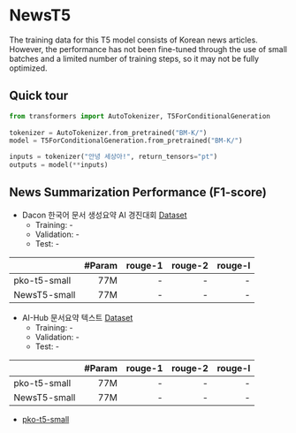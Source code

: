 # NewsT5
The training data for this T5 model consists of Korean news articles. However, the performance has not been fine-tuned through the use of small batches and a limited number of training steps, so it may not be fully optimized.

## Quick tour
```python
from transformers import AutoTokenizer, T5ForConditionalGeneration
  
tokenizer = AutoTokenizer.from_pretrained("BM-K/")
model = T5ForConditionalGeneration.from_pretrained("BM-K/")

inputs = tokenizer("안녕 세상아!", return_tensors="pt")
outputs = model(**inputs)
```

## News Summarization Performance (F1-score)
- Dacon 한국어 문서 생성요약 AI 경진대회 [Dataset](https://dacon.io/competitions/official/235673/overview/description)
    - Training: -
    - Validation: -
    - Test: -

| | #Param | rouge-1 |rouge-2|rouge-l|
|-------|--------:|--------:|--------:|--------:|
| pko-t5-small | 77M | - | - | - |
| NewsT5-small | 77M | - | - | - |

- AI-Hub 문서요약 텍스트 [Dataset](https://www.aihub.or.kr/aihubdata/data/view.do?currMenu=115&topMenu=100&aihubDataSe=realm&dataSetSn=97)
    - Training: -
    - Validation: -
    - Test: -

| | #Param | rouge-1 |rouge-2|rouge-l|
|-------|--------:|--------:|--------:|--------:|
| pko-t5-small | 77M | - | - | - |
| NewsT5-small | 77M | - | - | - |

- [pko-t5-small](https://github.com/paust-team/pko-t5)
